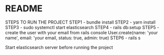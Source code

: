# README

STEPS TO RUN THE PROJECT
   STEP1 -  bundle install
   STEP2 -  yarn install
   STEP3 -  sudo systemctl start elasticsearch
   STEP4 -  rails db:setup
   STEP5 - create the user with your email from rails console
           User.create(name: 'your name', email: 'your email, status: true, admin: true)
   STEP6 - rails s

Start elasticsearch server before running the project
